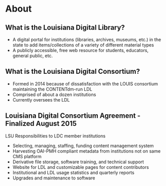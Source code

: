 About
=====

## What is the Louisiana Digital Library? 
* A digital portal for institutions (libraries, archives, museums, etc.) in the state to add items/collections of a variety of different material types
* A publicly accessible, free web resource for students, educators, general public, etc.

## What is the Louisiana Digital Consortium?
* Formed in 2014 because of dissatisfaction with the LOUIS consortium maintaining the CONTENTdm-run LDL
* Comprised of about a dozen institutions
* Currently oversees the LDL

## Louisiana Digital Consortium Agreement - Finalized August 2015
LSU Responsibilities to LDC member institutions
* Selecting, managing, staffing, funding content management system
* Harvesting OAI-PMH compliant metadata from institutions not on same CMS platform
* Derivative file storage, software training, and technical support
* Website for LDL and customizable pages for content contributors
* Institutional and LDL usage statistics and quarterly reports
* Upgrades and maintenance to software
